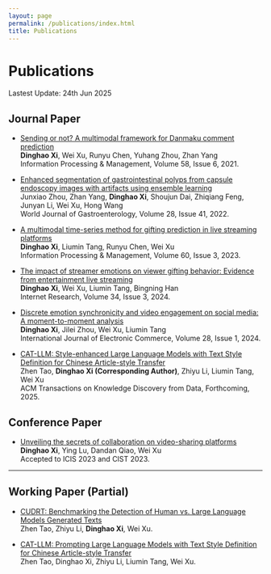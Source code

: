 ```yaml
---
layout: page
permalink: /publications/index.html
title: Publications
---
```


# Publications

Lastest Update: 24th Jun 2025&nbsp; 

## Journal Paper
- [Sending or not? A multimodal framework for Danmaku comment prediction](https://www.sciencedirect.com/science/article/pii/S0306457321001722) <br>**Dinghao Xi**, Wei Xu, Runyu Chen, Yuhang Zhou, Zhan Yang<br>Information Processing & Management, Volume 58, Issue 6, 2021.
  
- [Enhanced segmentation of gastrointestinal polyps from capsule endoscopy images with artifacts using ensemble learning](https://www.ncbi.nlm.nih.gov/pmc/articles/PMC9669827) <br> Junxiao Zhou, Zhan Yang, **Dinghao Xi**, Shoujun Dai, Zhiqiang Feng, Junyan Li, Wei Xu, Hong Wang<br>World Journal of Gastroenterology, Volume 28, Issue 41, 2022.
  
- [A multimodal time-series method for gifting prediction in live streaming platforms](https://www.sciencedirect.com/science/article/pii/S0306457322003557) <br>**Dinghao Xi**, Liumin Tang, Runyu Chen, Wei Xu<br>Information Processing & Management, Volume 60, Issue 3, 2023.

- [The impact of streamer emotions on viewer gifting behavior: Evidence from entertainment live streaming](https://www.emerald.com/insight/content/doi/10.1108/INTR-05-2022-0350/full/html) <br>**Dinghao Xi**, Wei Xu, Liumin Tang, Bingning Han<br>Internet Research, Volume 34, Issue 3, 2024.

- [Discrete emotion synchronicity and video engagement on social media: A moment-to-moment analysis](https://www.tandfonline.com/doi/abs/10.1080/10864415.2023.2295072) <br>**Dinghao Xi**, Jilei Zhou, Wei Xu, Liumin Tang <br>International Journal of Electronic Commerce, Volume 28, Issue 1, 2024.

- [CAT-LLM: Style-enhanced Large Language Models with Text Style Definition for Chinese Article-style Transfer](https://dl.acm.org/doi/10.1145/3744250) <br>Zhen Tao, **Dinghao Xi (Corresponding Author)**, Zhiyu Li, Liumin Tang, Wei Xu<br> ACM Transactions on Knowledge Discovery from Data, Forthcoming, 2025.

## Conference Paper
- [Unveiling the secrets of collaboration on video-sharing platforms](https://aisel.aisnet.org/icis2023/socmedia_digcollab/socmedia_digcollab/5/) <br>**Dinghao Xi**, Ying Lu, Dandan Qiao, Wei Xu<br> Accepted to ICIS 2023 and CIST 2023.<br>

---

## Working Paper (Partial)
- [CUDRT: Benchmarking the Detection of Human vs. Large Language Models Generated Texts](https://arxiv.org/abs/2406.09056) <br> Zhen Tao, Zhiyu Li, **Dinghao Xi**, Wei Xu.

- [CAT-LLM: Prompting Large Language Models with Text Style Definition for Chinese Article-style Transfer](https://arxiv.org/abs/2401.05707) <br> Zhen Tao, Dinghao Xi, Zhiyu Li, Liumin Tang, Wei Xu.

